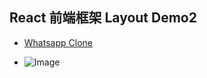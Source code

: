 ## React 前端框架 Layout Demo2

- [Whatsapp Clone](https://timchen-whatsapp-clone.web.app/rooms/AbwGzG384sHLCddxI7I2)

- ![Image](https://upload.cc/i1/2021/02/27/kKDSiO.png)
